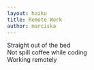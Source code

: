 ```yaml
---
layout: haiku
title: Remote Work
author: marciska
---
```


Straight out of the bed<br>
Not spill coffee while coding<br>
Working remotely<br>
